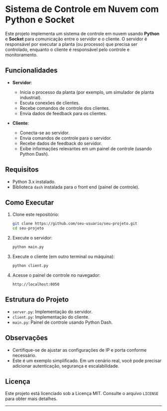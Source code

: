 # Sistema de Controle em Nuvem com Python e Socket

Este projeto implementa um sistema de controle em nuvem usando **Python** e **Socket** para comunicação entre o servidor e o cliente. O servidor é responsável por executar a planta (ou processo) que precisa ser controlado, enquanto o cliente é responsável pelo controle e monitoramento.

## Funcionalidades

-   **Servidor**:

    -   Inicia o processo da planta (por exemplo, um simulador de planta industrial).
    -   Escuta conexões de clientes.
    -   Recebe comandos de controle dos clientes.
    -   Envia dados de feedback para os clientes.

-   **Cliente**:
    -   Conecta-se ao servidor.
    -   Envia comandos de controle para o servidor.
    -   Recebe dados de feedback do servidor.
    -   Exibe informações relevantes em um painel de controle (usando Python Dash).

## Requisitos

-   Python 3.x instalado.
-   Biblioteca `dash` instalada para o front end (painel de controle).

## Como Executar

1. Clone este repositório:

    ```bash
    git clone https://github.com/seu-usuario/seu-projeto.git
    cd seu-projeto
    ```

2. Execute o servidor:

    ```bash
    python main.py
    ```

3. Execute o cliente (em outro terminal ou máquina):

    ```bash
    python client.py
    ```

4. Acesse o painel de controle no navegador:

    ```
    http://localhost:8050
    ```

## Estrutura do Projeto

-   `server.py`: Implementação do servidor.
-   `client.py`: Implementação do cliente.
-   `main.py`: Painel de controle usando Python Dash.

## Observações

-   Certifique-se de ajustar as configurações de IP e porta conforme necessário.
-   Este é um exemplo simplificado. Em um cenário real, você pode precisar adicionar autenticação, segurança e escalabilidade.

## Licença

Este projeto está licenciado sob a Licença MIT. Consulte o arquivo `LICENSE` para obter mais detalhes.

---
